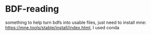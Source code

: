 # BDF-reading
something to help turn bdfs into usable files, just need to install mne: https://mne.tools/stable/install/index.html, I used conda
